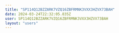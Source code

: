 ```yaml
---
title: "SP114Q12BZZARK7VZQ16ZBFRMNK3VXX3HZVX73BAH"
date: 2024-03-24T22:32:05.835Z
user: SP114Q12BZZARK7VZQ16ZBFRMNK3VXX3HZVX73BAH
layout: "users"
---
```

    